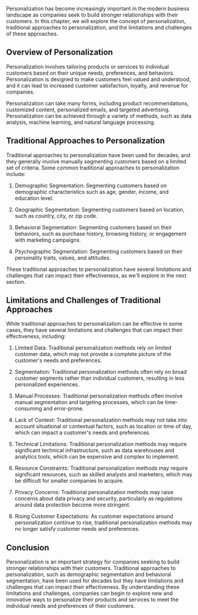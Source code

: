 
Personalization has become increasingly important in the modern business landscape as companies seek to build stronger relationships with their customers. In this chapter, we will explore the concept of personalization, traditional approaches to personalization, and the limitations and challenges of these approaches.

Overview of Personalization
---------------------------

Personalization involves tailoring products or services to individual customers based on their unique needs, preferences, and behaviors. Personalization is designed to make customers feel valued and understood, and it can lead to increased customer satisfaction, loyalty, and revenue for companies.

Personalization can take many forms, including product recommendations, customized content, personalized emails, and targeted advertising. Personalization can be achieved through a variety of methods, such as data analysis, machine learning, and natural language processing.

Traditional Approaches to Personalization
-----------------------------------------

Traditional approaches to personalization have been used for decades, and they generally involve manually segmenting customers based on a limited set of criteria. Some common traditional approaches to personalization include:

1. Demographic Segmentation: Segmenting customers based on demographic characteristics such as age, gender, income, and education level.

2. Geographic Segmentation: Segmenting customers based on location, such as country, city, or zip code.

3. Behavioral Segmentation: Segmenting customers based on their behaviors, such as purchase history, browsing history, or engagement with marketing campaigns.

4. Psychographic Segmentation: Segmenting customers based on their personality traits, values, and attitudes.

These traditional approaches to personalization have several limitations and challenges that can impact their effectiveness, as we'll explore in the next section.

Limitations and Challenges of Traditional Approaches
----------------------------------------------------

While traditional approaches to personalization can be effective in some cases, they have several limitations and challenges that can impact their effectiveness, including:

1. Limited Data: Traditional personalization methods rely on limited customer data, which may not provide a complete picture of the customer's needs and preferences.

2. Segmentation: Traditional personalization methods often rely on broad customer segments rather than individual customers, resulting in less personalized experiences.

3. Manual Processes: Traditional personalization methods often involve manual segmentation and targeting processes, which can be time-consuming and error-prone.

4. Lack of Context: Traditional personalization methods may not take into account situational or contextual factors, such as location or time of day, which can impact a customer's needs and preferences.

5. Technical Limitations: Traditional personalization methods may require significant technical infrastructure, such as data warehouses and analytics tools, which can be expensive and complex to implement.

6. Resource Constraints: Traditional personalization methods may require significant resources, such as skilled analysts and marketers, which may be difficult for smaller companies to acquire.

7. Privacy Concerns: Traditional personalization methods may raise concerns about data privacy and security, particularly as regulations around data protection become more stringent.

8. Rising Customer Expectations: As customer expectations around personalization continue to rise, traditional personalization methods may no longer satisfy customer needs and preferences.

Conclusion
----------

Personalization is an important strategy for companies seeking to build stronger relationships with their customers. Traditional approaches to personalization, such as demographic segmentation and behavioral segmentation, have been used for decades but they have limitations and challenges that can impact their effectiveness. By understanding these limitations and challenges, companies can begin to explore new and innovative ways to personalize their products and services to meet the individual needs and preferences of their customers.
